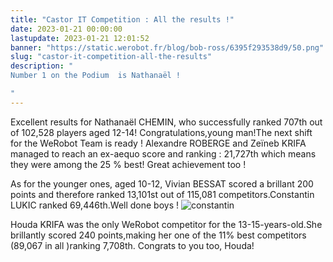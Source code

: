 ```yaml
---
title: "Castor IT Competition : All the results !"
date: 2023-01-21 00:00:00
lastupdate: 2023-01-21 12:01:52
banner: "https://static.werobot.fr/blog/bob-ross/6395f293538d9/50.png"
slug: "castor-it-competition-all-the-results"
description: " 
Number 1 on the Podium  is Nathanaël !

"
---
```

Excellent results for Nathanaël CHEMIN, who successfully ranked 707th out of 102,528 players aged 12-14!
Congratulations,young man!The next shift for the WeRobot Team is ready !
Alexandre ROBERGE and Zeïneb KRIFA managed to reach an ex-aequo score and ranking : 
21,727th which means they were among the 25 % best! Great achievement too !

As for the younger ones, aged 10-12, Vivian BESSAT scored a brillant 200 points and therefore ranked 13,101st out of 115,081 competitors.Constantin LUKIC ranked 69,446th.Well done boys !
![constantin](https://static.werobot.fr/blog/bob-ross/63cbc3e615121/75.jpg)

Houda KRIFA was the only WeRobot competitor for the 13-15-years-old.She brillantly scored 240 points,making her one of the 11% best competitors (89,067 in all )ranking 7,708th.
Congrats to you too, Houda! 


    